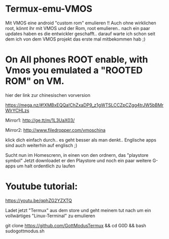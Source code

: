 # Termux-emu-VMOS
Mit VMOS eine android "custom rom" emulieren !! Auch ohne wirklichen root, könnt ihr mit VMOS und der Rom, root emulieren.. nach ein paar updates haben es die entwickler geschafft.. 
darauf warte ich schon seit dem ich von dem VMOS projekt das erste mal mitbekommen hab ;)

# On All phones ROOT enable, with Vmos you emulated a "ROOTED ROM" on VM.

hier der link zur chinesischen vorversion

https://mega.nz/#!XMBxEQQa!ChZxaDP9_z1gWTSLCCZpCZgg4trJW5bBMrWlrYCHLzs

Mirror1:
http://ge.tt/m/1L3UaX03/

Mirror2:
http://www.filedropper.com/vmoschina

klick dich einfach durch.. es geht besser als man denkt..
Englische apps sind auch weiterhin auf englisch ;)

Sucht nun im Homescrenn, in einen von den ordnern, das "playstore symbol"
Jetzt downloadet er den Playstore und noch ein paar weitere G-apps um halt ordentlich zu laufen

# Youtube tutorial:
https://youtu.be/qphZG2YZXTQ

Ladet jetzt "Termux" aus dem store und geht meinem tut nach um ein vollwärtiges "Linux-Terminal" zu emulieren

git clone https://github.com/GottModusTermux && cd G0D && bash sudogottmodus.sh
